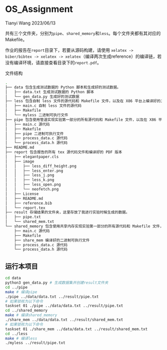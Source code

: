 # OS_Assignment

Tianyi Wang 2023/06/13

共有三个文件夹，分别为`pipe`、`shared_memory`和`less`。每个文件夹都有其对应的Makefile。

作业的报告在`report`目录下，若要从源码构建，请使用  `xelatex -> biber/bibtex -> xelatex -> xelatex`（编译两次生成reference）的编译链，若没有编译环境，请直接查看目录下的`report.pdf`。

文件结构
```bash
.
├── data 包含生成测试数据的 Python 脚本和生成好的测试数据。
│   ├── data.txt 生成测试数据的 Python 脚本
│   └── gen_data.py 生成好的测试数据
├── less 包含自制 less 文件的源代码和 Makefile 文件，以及在 X86 平台上编译好的二进制可执行文件。
│   ├── main.c 自制 less 文件的源代码
│   ├── Makefile
│   └── myless 二进制可执行文件
├── pipe 包含使用管道实现实验第一部分的所有源代码和 Makefile 文件，以及在 X86 平台上编译好的二进制可执行文件。
│   ├── main.c 源代码
│   ├── Makefile
│   ├── pipe 二进制可执行文件
│   ├── process_data.c 源代码
│   └── process_data.h 源代码
├── README.md
├── report 包含报告的所有 tex 源代码文件和编译好的 PDF 版本
│   ├── elegantpaper.cls
│   ├── image
│   │   ├── less_diff_height.png
│   │   ├── less_enter.png
│   │   ├── less_j.png
│   │   ├── less_k.png
│   │   ├── less_open.png
│   │   └── neofetch.png
│   ├── License
│   ├── README.md
│   ├── reference.bib
│   └── report.tex
├── result 存储结果的文件夹，这里存放了我进行实验时候生成的数据。
│   ├── pipe.txt
│   └── shared_mem.txt
└── shared_memory 包含使用共享内存实现实验第一部分的所有源代码和 Makefile 文件，以及在 X86平台上编译好的二进制可执行文件。
    ├── main.c 源代码
    ├── Makefile
    ├── share_mem 编译好的二进制可执行文件
    ├── process_data.c 源代码
    └── process_data.h 源代码
```

## 运行本项目

```bash
cd data
python3 gen_data.py # 生成数据集并创建result文件夹
cd ../pipe
make # 编译pipe
./pipe ../data/data.txt ../result/pipe.txt
# 如果锁核为以下命令
taskset 01 ./pipe ../data/data.txt ../result/pipe.txt
cd ../shared_memory
make # 编译shared_memory
./share_mem ../data/data.txt ../result/shared_mem.txt
# 如果锁核为以下命令
taskset 01 ./share_mem ../data/data.txt ../result/shared_mem.txt
cd ../less
make # 编译less
./myless ../result/pipe.txt
```

